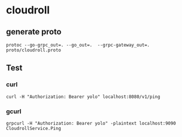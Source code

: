 # cloudroll

## generate proto
```
protoc --go-grpc_out=. --go_out=.  --grpc-gateway_out=. proto/cloudroll.proto
```

## Test
### curl
```
curl -H "Authorization: Bearer yolo" localhost:8080/v1/ping
```
### gcurl
```
grpcurl -H "Authorization: Bearer yolo" -plaintext localhost:9090 CloudrollService.Ping
```